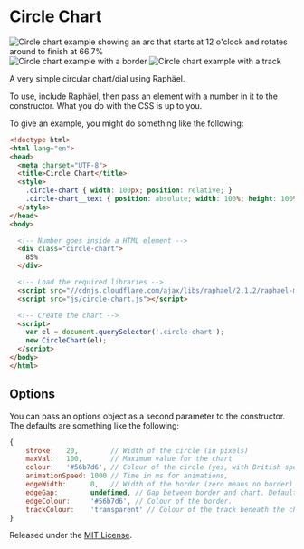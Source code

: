# Circle Chart

![Circle chart example showing an arc that starts at 12 o'clock and rotates around to finish at 66.7%](http://f.cl.ly/items/073H360N0K3R1S3w2M35/circle-chart-example.png)
![Circle chart example with a border](http://dl.dropboxusercontent.com/s/p9rcmdph0jji1el/2013-11-14%20at%2012.09%20PM.png)
![Circle chart example with a track](http://dl.dropboxusercontent.com/s/d1riu9m3bvj9h2a/2013-11-14%20at%2012.12%20PM.png)

A very simple circular chart/dial using Raphäel.

To use, include Raphäel, then pass an element with a number in it to the constructor. What you do with the CSS is up to you.

To give an example, you might do something like the following:

```html
<!doctype html>
<html lang="en">
<head>
  <meta charset="UTF-8">
  <title>Circle Chart</title>
  <style>
    .circle-chart { width: 100px; position: relative; }
    .circle-chart__text { position: absolute; width: 100%; height: 100%; text-align: center; left: 0; top: 0; line-height: 4; font-family: sans-serif; }
  </style>
</head>
<body>

  <!-- Number goes inside a HTML element -->
  <div class="circle-chart">
    85%
  </div>

  <!-- Load the required libraries -->
  <script src="//cdnjs.cloudflare.com/ajax/libs/raphael/2.1.2/raphael-min.js"></script>
  <script src="js/circle-chart.js"></script>

  <!-- Create the chart -->
  <script>
    var el = document.querySelector('.circle-chart');
    new CircleChart(el);
  </script>
</body>
</html>
```

## Options

You can pass an options object as a second parameter to the constructor. The defaults are something like the following:

```javascript
{
    stroke:   20,        // Width of the circle (in pixels)
    maxVal:   100,       // Maximum value for the chart
    colour:   '#56b7d6', // Colour of the circle (yes, with British spelling)
    animationSpeed: 1000 // Time in ms for animations,
    edgeWidth:      0,   // Width of the border (zero means no border)
    edgeGap:        undefined, // Gap between border and chart. Defaults to edgeWidth.
    edgeColour:     '#56b7d6', // Colour of the border.
    trackColour:    'transparent' // Colour of the track beneath the chart.
}
```

Released under the [MIT License](http://opensource.org/licenses/MIT).